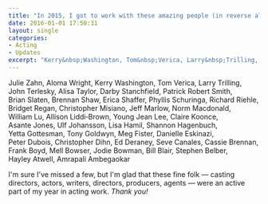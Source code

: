 ```yaml
---
title: "In 2015, I got to work with these amazing people (in reverse alphabetical order):"
date: 2016-01-01 17:50:31
layout: single
categories:
- Acting
- Updates
excerpt: "Kerry&nbsp;Washington, Tom&nbsp;Verica, Larry&nbsp;Trilling, John&nbsp;Terlesky, Stephen&nbsp;Belber, Hayley&nbsp;Atwell, ..."
---
```

Julie&nbsp;Zahn, Aloma&nbsp;Wright, Kerry&nbsp;Washington, Tom&nbsp;Verica, Larry&nbsp;Trilling, John&nbsp;Terlesky, Alisa&nbsp;Taylor, Darby&nbsp;Stanchfield, Patrick&nbsp;Robert&nbsp;Smith, Brian&nbsp;Slaten, Brennan&nbsp;Shaw, Erica&nbsp;Shaffer, Phyllis&nbsp;Schuringa, Richard&nbsp;Riehle, Bridget&nbsp;Regan, Christopher&nbsp;Misiano, Jeff&nbsp;Marlow, Norm&nbsp;Macdonald, William&nbsp;Lu, Allison&nbsp;Liddi&#8209;Brown, Young Jean&nbsp;Lee, Claire&nbsp;Koonce, Asante&nbsp;Jones, Ulf&nbsp;Johansson, Lisa&nbsp;Hamil, Shannon&nbsp;Hagenbuch, Yetta&nbsp;Gottesman, Tony&nbsp;Goldwyn, Meg&nbsp;Fister, Danielle&nbsp;Eskinazi, Peter&nbsp;Dubois, Christopher&nbsp;Dihn, Ed&nbsp;Deraney, Seve&nbsp;Canales, Cassie&nbsp;Brennan, Frank&nbsp;Boyd, Mell&nbsp;Bowser, Jodie&nbsp;Bowman, Bill&nbsp;Blair, Stephen&nbsp;Belber, Hayley&nbsp;Atwell, Amrapali&nbsp;Ambegaokar

I'm sure I've missed a few, but I'm glad that these fine folk — casting directors, actors, writers, directors, producers, agents — were an active part of my year in acting work. _Thank you!_
